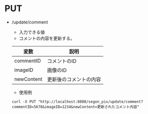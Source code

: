 # PUT

- /update/comment
    - 入力できる値
    - コメントの内容を更新する。

    | 変数      |     説明     |
    |-----------|-----------|
    |commentID       |  コメントのID  |
    |imageID    |  画像のID  |
    |newContent       |  更新後のコメントの内容  |


    - 使用例

    ```
   curl -X PUT "http://localhost:8080/segon_pix/update/comment?commentID=5678&imageID=1234&newContent=更新されたコメント内容"
    ```
